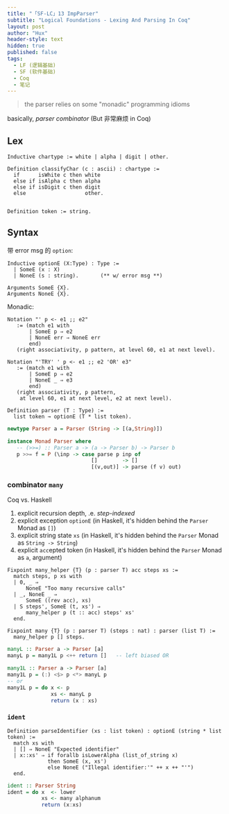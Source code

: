 ```yaml
---
title: "「SF-LC」13 ImpParser"
subtitle: "Logical Foundations - Lexing And Parsing In Coq"
layout: post
author: "Hux"
header-style: text
hidden: true
published: false
tags:
  - LF (逻辑基础)
  - SF (软件基础)
  - Coq
  - 笔记
---
```


> the parser relies on some "monadic" programming idioms

basically, _parser combinator_ (But 非常麻烦 in Coq)


Lex
---

```coq
Inductive chartype := white | alpha | digit | other.

Definition classifyChar (c : ascii) : chartype :=
  if      isWhite c then white
  else if isAlpha c then alpha
  else if isDigit c then digit
  else                   other.
  

Definition token := string.
```




Syntax
------

带 error msg 的 `option`:

```coq
Inductive optionE (X:Type) : Type :=
  | SomeE (x : X)
  | NoneE (s : string).       (** w/ error msg **)

Arguments SomeE {X}.
Arguments NoneE {X}.
```


Monadic: 

```coq
Notation "' p <- e1 ;; e2"
   := (match e1 with
       | SomeE p ⇒ e2
       | NoneE err ⇒ NoneE err
       end)
   (right associativity, p pattern, at level 60, e1 at next level).

Notation "'TRY' ' p <- e1 ;; e2 'OR' e3"
   := (match e1 with
       | SomeE p ⇒ e2
       | NoneE _ ⇒ e3
       end)
   (right associativity, p pattern,
    at level 60, e1 at next level, e2 at next level).
```


```coq
Definition parser (T : Type) :=
  list token → optionE (T * list token).
```

```haskell
newtype Parser a = Parser (String -> [(a,String)])

instance Monad Parser where
   -- (>>=) :: Parser a -> (a -> Parser b) -> Parser b
   p >>= f = P (\inp -> case parse p inp of
                           []        -> []
                           [(v,out)] -> parse (f v) out)
```


### combinator `many` 

Coq vs. Haskell 
1. explicit recursion depth, .e. _step-indexed_
2. explicit exception `optionE`  (in Haskell, it's hidden behind the `Parser` Monad as `[]`)
3. explicit string state `xs`    (in Haskell, it's hidden behind the `Parser` Monad as `String -> String`)
4. explicit `acc`epted token     (in Haskell, it's hidden behind the `Parser` Monad as `a`, argument)

```coq
Fixpoint many_helper {T} (p : parser T) acc steps xs :=
  match steps, p xs with
  | 0, _ ⇒
      NoneE "Too many recursive calls"
  | _, NoneE _ ⇒
      SomeE ((rev acc), xs)
  | S steps', SomeE (t, xs') ⇒
      many_helper p (t :: acc) steps' xs'
  end.

Fixpoint many {T} (p : parser T) (steps : nat) : parser (list T) :=
  many_helper p [] steps.
```

```haskell
manyL :: Parser a -> Parser [a]
manyL p = many1L p <++ return []   -- left biased OR

many1L :: Parser a -> Parser [a]
many1L p = (:) <$> p <*> manyL p
-- or
many1L p = do x <- p
              xs <- manyL p
              return (x : xs)
```


### `ident`


```coq
Definition parseIdentifier (xs : list token) : optionE (string * list token) :=
  match xs with
  | [] ⇒ NoneE "Expected identifier"
  | x::xs' ⇒ if forallb isLowerAlpha (list_of_string x)
             then SomeE (x, xs')
             else NoneE ("Illegal identifier:'" ++ x ++ "'")
  end.
```

```haskell
ident :: Parser String
ident = do x  <- lower
           xs <- many alphanum
           return (x:xs)
```
